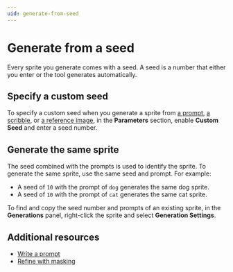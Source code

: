 ```yaml
---
uid: generate-from-seed
---
```


# Generate from a seed

Every sprite you generate comes with a seed. A seed is a number that either you enter or the tool generates automatically.

## Specify a custom seed

To specify a custom seed when you generate a sprite from [a prompt](xref:get-started), [a scribble](xref:generate-from-scribble), or [a reference image](xref:generate-from-reference), in the **Parameters** section, enable **Custom Seed** and enter a seed number.

## Generate the same sprite

The seed combined with the prompts is used to identify the sprite. To generate the same sprite, use the same seed and prompt. For example:

- A seed of `10` with the prompt of `dog` generates the same dog sprite.
- A seed of `10` with the prompt of `cat` generates the same cat sprite.

To find and copy the seed number and prompts of an existing sprite, in the **Generations** panel, right-click the sprite and select **Generation Settings**.

## Additional resources

* [Write a prompt](xref:write-prompt)
* [Refine with masking](xref:refine)